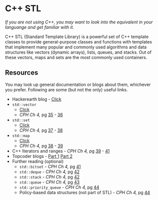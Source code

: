 # C++ STL
*If you are not using C++, you may want to look into the equivalent in your languange and get familiar with it.*

C++ STL (Standard Template Library) is a powerful set of C++ template classes to provide general-purpose classes and functions with templates that implement many popular and commonly used algorithms and data structures like vectors (dynamic arrays), lists, queues, and stacks. Out of these vectors, maps and sets are the most commonly used containers.

## Resources
You may look up general documentation or blogs about them, whichever you prefer. Following are some (but not the only) useful links.
* Hackerearth blog - [Click](https://www.hackerearth.com/practice/notes/standard-template-library/)
* `std::vector`
    * [Click](https://www.studytonight.com/cpp/stl/stl-container-vector)
    * *CPH Ch 4,* pg [35](https://cses.fi/book/book.pdf#page=45) - [36](https://cses.fi/book/book.pdf#page=46)
* `std::set`
    * [Click](https://www.geeksforgeeks.org/set-in-cpp-stl/)
    * *CPH Ch 4,* pg [37](https://cses.fi/book/book.pdf#page=47) - [38](https://cses.fi/book/book.pdf#page=48)
* `std::map`
    * [Click](https://www.javatpoint.com/post/cpp-map)
    * *CPH Ch 4,* pg [38](https://cses.fi/book/book.pdf#page=48) - [39](https://cses.fi/book/book.pdf#page=49)
* C++ Iterators and ranges - *CPH Ch 4,* pg [39](https://cses.fi/book/book.pdf#page=49) - [41](https://cses.fi/book/book.pdf#page=51)
* Topcoder blogs - [Part 1](https://www.topcoder.com/thrive/articles/Power%20up%20C++%20with%20the%20Standard%20Template%20Library%20Part%20One) [Part 2](https://www.topcoder.com/thrive/articles/Power%20up%20C++%20with%20the%20Standard%20Template%20Library%20Part%20Two)
* Further reading (optional)
    * `std::bitset` - *CPH Ch 4,* pg [41](https://cses.fi/book/book.pdf#page=51)
    * `std::deque` - *CPH Ch 4,* pg [42](https://cses.fi/book/book.pdf#page=52)
    * `std::stack` - *CPH Ch 4,* pg [42](https://cses.fi/book/book.pdf#page=52)
    * `std::queue` - *CPH Ch 4,* pg [43](https://cses.fi/book/book.pdf#page=53)
    * `std::priority_queue` - *CPH Ch 4,* pg [44](https://cses.fi/book/book.pdf#page=54)
    * Policy-based data structures (not part of STL) - *CPH Ch 4,* pg [44](https://cses.fi/book/book.pdf#page=54)


